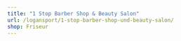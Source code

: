 ```yaml
---
title: "1 Stop Barber Shop & Beauty Salon"
url: /logansport/1-stop-barber-shop-und-beauty-salon/
shop: Friseur
---
```

